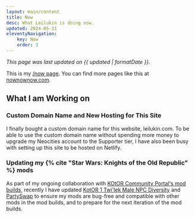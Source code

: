 ```yaml
---
layout: main/content
title: Now
desc: What Leilukin is doing now.
updated: 2024-05-31
eleventyNavigation:
    key: Now
    order: 3
---
```


*This page was last updated on {{ updated | formatDate }}.*

This is my [/now page](https://nownownow.com/about). You can find more pages like this at [nownownow.com](https://nownownow.com/).

## What I am Working on

### Custom Domain Name and New Hosting for This Site

I finally bought a custom domain name for this website, leilukin.com. To be able to use the custom domain name without spending more money to upgrade my Neocities account to the Supporter tier, I have also been busy with setting up this site to be hosted on Netlify.

### Updating my {% cite "Star Wars: Knights of the Old Republic" %} mods

As part of my ongoing collaboration with [KOtOR Community Portal's mod builds](https://kotor.neocities.org/modding/), recently I have updated [KotOR 1 Twi'lek Male NPC Diversity](/projects/kotor1mods/#kotor-1-twilek-male-npc-diversity) and [PartySwap](/projects/kotor2mods/#partyswap) to ensure my mods are bug-free and compatible with other mods in the mod builds, and to prepare for the next iteration of the mod builds.
